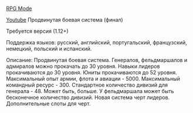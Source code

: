 <a href="https://steamcommunity.com/sharedfiles/filedetails/?id=1429338237" target="_blank">RPG Mode</a>

<a href="https://youtube.com/clip/UgkxLVpfwYg-JFp2DPXnZQSDtnJRYHdOospy" target="_blank">Youtube</a>
Продвинутая боевая система (финал)

Требуется версия (1.12+)

Поддержка языков: русский, английский, португальский, французский, немецкий, польский и испанский.

Описание: Продвинутая боевая система. Генералов, фельдмаршалов и адмиралов можно прокачать до 30 уровня. Навыки лидеров прокачиваются до 30 уровня. Юниты прокачиваются до 52 уровня. Максимальный опыт армии, флота и авиации - 5000. Максимальный командный ресурс - 300. Стандартное количество дивизий для генерала - 48. Может быть, больше. У фельдмаршала может быть бесконечное количество дивизий. Новая система черт лидеров. Дополнительные слоты для черт. 
